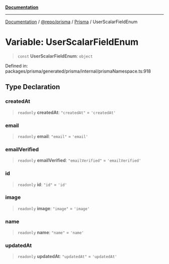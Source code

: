 [**Documentation**](../../../../../README.md)

***

[Documentation](../../../../../README.md) / [@repo/prisma](../../../README.md) / [Prisma](../README.md) / UserScalarFieldEnum

# Variable: UserScalarFieldEnum

> `const` **UserScalarFieldEnum**: `object`

Defined in: packages/prisma/generated/prisma/internal/prismaNamespace.ts:918

## Type Declaration

### createdAt

> `readonly` **createdAt**: `"createdAt"` = `'createdAt'`

### email

> `readonly` **email**: `"email"` = `'email'`

### emailVerified

> `readonly` **emailVerified**: `"emailVerified"` = `'emailVerified'`

### id

> `readonly` **id**: `"id"` = `'id'`

### image

> `readonly` **image**: `"image"` = `'image'`

### name

> `readonly` **name**: `"name"` = `'name'`

### updatedAt

> `readonly` **updatedAt**: `"updatedAt"` = `'updatedAt'`
